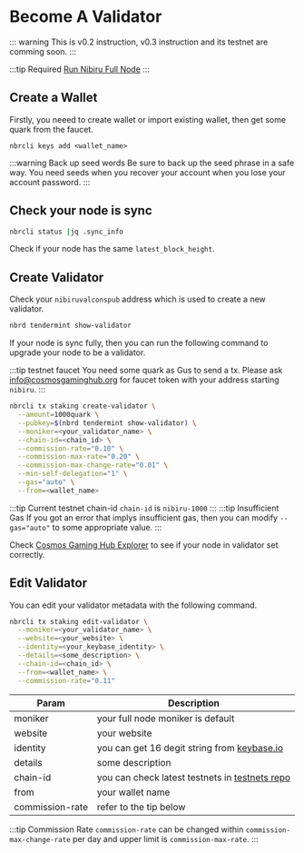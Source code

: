 # Become A Validator

::: warning
This is v0.2 instruction, v0.3 instruction and its testnet are comming soon.
:::

:::tip Required
[Run Nibiru Full Node](/testnets/fullnode.md)
:::

## Create a Wallet
Firstly, you neeed to create wallet or import existing wallet, then get some quark from the faucet.

```
nbrcli keys add <wallet_name>
```

:::warning Back up seed words
Be sure to back up the seed phrase in a safe way.
You need seeds when you recover your account when you lose your account password.
:::

## Check your node is sync
```sh
nbrcli status |jq .sync_info
```
Check if your node has the same `latest_block_height`.


## Create Validator
Check your `nibiruvalconspub` address which is used to create a new validator.

```sh
nbrd tendermint show-validator
```

If your node is sync fully, then you can run the following command to upgrade your node to be a validator.

:::tip testnet faucet
You need some quark as Gus to send a tx.
Please ask [info@cosmosgaminghub.org](mailto:info@cosmosgaminghub.org) for faucet token with your address starting `nibiru`.
:::

```sh
nbrcli tx staking create-validator \
  --amount=1000quark \
  --pubkey=$(nbrd tendermint show-validator) \
  --moniker=<your_validator_name> \
  --chain-id=<chain_id> \
  --commission-rate="0.10" \
  --commission-max-rate="0.20" \
  --commission-max-change-rate="0.01" \
  --min-self-delegation="1" \
  --gas="auto" \
  --from=<wallet_name>
```

:::tip Current testnet chain-id
`chain-id` is `nibiru-1000`
:::
:::tip Insufficient Gas
If you got an error that implys insufficient gas, then you can modify `--gas="auto"` to some appropriate value.
:::

Check [Cosmos Gaming Hub Explorer](https://nibiru.cosmosgamingexplorer.com/) to see if your node in validator set correctly.


## Edit Validator
You can edit your validator metadata with the following command.


```sh
nbrcli tx staking edit-validator \
  --moniker=<your_validator_name> \
  --website=<your_website> \
  --identity=<your_keybase_identity> \
  --details=<some_description> \
  --chain-id=<chain_id> \
  --from=<wallet_name> \
  --commission-rate="0.11"
```

Param| Description
--------- | ---------
moniker | your full node moniker is default
website | your website
identity | you can get 16 degit string from [keybase.io](https://keybase.io/)
details| some description
chain-id| you can check latest testnets in [testnets repo](https://github.com/cosmos-gaminghub/testnets)
from| your wallet name
commission-rate| refer to the tip below

:::tip Commission Rate
`commission-rate` can be changed within `commission-max-change-rate` per day and upper limit is `commission-max-rate`.
:::
